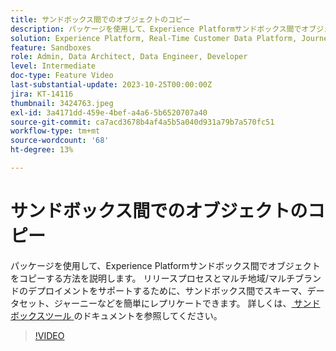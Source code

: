 ```yaml
---
title: サンドボックス間でのオブジェクトのコピー
description: パッケージを使用して、Experience Platformサンドボックス間でオブジェクトをコピーする方法を説明します。 サンドボックス間でスキーマ、データセット、ジャーニーなどを簡単にレプリケートします。
solution: Experience Platform, Real-Time Customer Data Platform, Journey Optimizer
feature: Sandboxes
role: Admin, Data Architect, Data Engineer, Developer
level: Intermediate
doc-type: Feature Video
last-substantial-update: 2023-10-25T00:00:00Z
jira: KT-14116
thumbnail: 3424763.jpeg
exl-id: 3a4171dd-459e-4bef-a4a6-5b6520707a40
source-git-commit: ca7acd3678b4af4a5b5a040d931a79b7a570fc51
workflow-type: tm+mt
source-wordcount: '68'
ht-degree: 13%

---
```


# サンドボックス間でのオブジェクトのコピー

パッケージを使用して、Experience Platformサンドボックス間でオブジェクトをコピーする方法を説明します。 リリースプロセスとマルチ地域/マルチブランドのデプロイメントをサポートするために、サンドボックス間でスキーマ、データセット、ジャーニーなどを簡単にレプリケートできます。 詳しくは、[ サンドボックスツール ](https://experienceleague.adobe.com/docs/experience-platform/sandbox/ui/sandbox-tooling.html?lang=ja) のドキュメントを参照してください。 

>[!VIDEO](https://video.tv.adobe.com/v/3424763/?learn=on)
